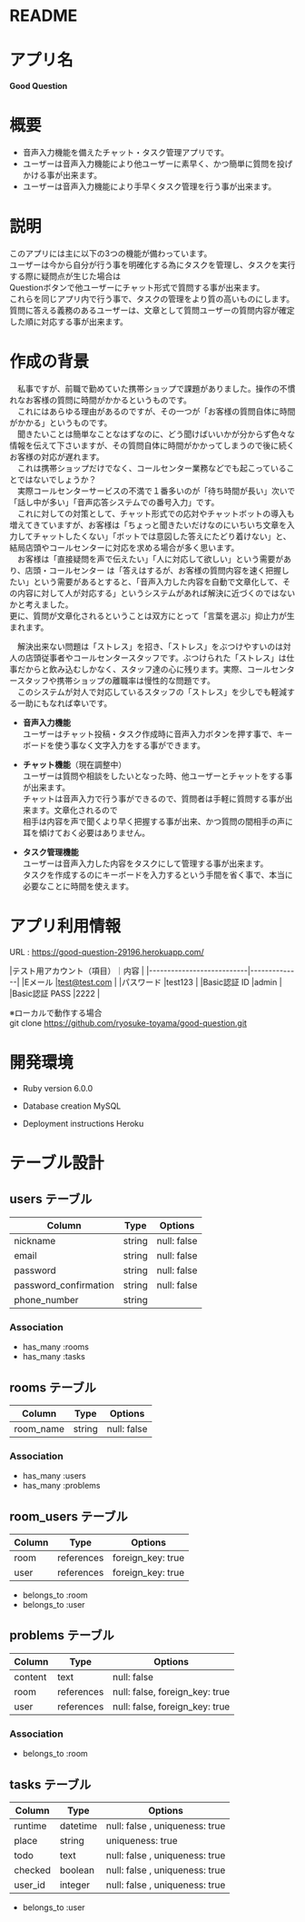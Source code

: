 # README

# アプリ名
**Good Question**

# 概要
* 音声入力機能を備えたチャット・タスク管理アプリです。
* ユーザーは音声入力機能により他ユーザーに素早く、かつ簡単に質問を投げかける事が出来ます。
* ユーザーは音声入力機能により手早くタスク管理を行う事が出来ます。

# 説明
このアプリには主に以下の3つの機能が備わっています。  
ユーザーは今から自分が行う事を明確化する為にタスクを管理し、タスクを実行する際に疑問点が生じた場合は  
Questionボタンで他ユーザーにチャット形式で質問する事が出来ます。  
これらを同じアプリ内で行う事で、タスクの管理をより質の高いものにします。  
質問に答える義務のあるユーザーは、文章として質問ユーザーの質問内容が確定した順に対応する事が出来ます。

# 作成の背景
　私事ですが、前職で勤めていた携帯ショップで課題がありました。操作の不慣れなお客様の質問に時間がかかるというものです。  
　これにはあらゆる理由があるのですが、その一つが「お客様の質問自体に時間がかかる」というものです。  
　聞きたいことは簡単なことなはずなのに、どう聞けばいいかが分からず色々な情報を伝えて下さいますが、その質問自体に時間がかかってしまうので後に続くお客様の対応が遅れます。  
　これは携帯ショップだけでなく、コールセンター業務などでも起こっていることではないでしょうか？  
　実際コールセンターサービスの不満で１番多いのが「待ち時間が長い」次いで「話し中が多い」「音声応答システムでの番号入力」です。  
　これに対しての対策として、チャット形式での応対やチャットボットの導入も増えてきていますが、お客様は「ちょっと聞きたいだけなのにいちいち文章を入力してチャットしたくない」「ボットでは意図した答えにたどり着けない」と、結局店頭やコールセンターに対応を求める場合が多く思います。  
　お客様は「直接疑問を声で伝えたい」「人に対応して欲しい」という需要があり、店頭・コールセンター は「答えはするが、お客様の質問内容を速く把握したい」という需要があるとすると、「音声入力した内容を自動で文章化して、その内容に対して人が対応する」というシステムがあれば解決に近づくのではないかと考えました。  
更に、質問が文章化されるということは双方にとって「言葉を選ぶ」抑止力が生まれます。  

　解決出来ない問題は「ストレス」を招き、「ストレス」をぶつけやすいのは対人の店頭従事者やコールセンタースタッフです。ぶつけられた「ストレス」は仕事だからと飲み込むしかなく、スタッフ達の心に残ります。実際、コールセンタースタッフや携帯ショップの離職率は慢性的な問題です。  
　このシステムが対人で対応しているスタッフの「ストレス」を少しでも軽減する一助にもなれば幸いです。


* **音声入力機能**  
  ユーザーはチャット投稿・タスク作成時に音声入力ボタンを押す事で、キーボードを使う事なく文字入力をする事ができます。  

* **チャット機能**（現在調整中）  
  ユーザーは質問や相談をしたいとなった時、他ユーザーとチャットをする事が出来ます。  
  チャットは音声入力で行う事ができるので、質問者は手軽に質問する事が出来ます。文章化されるので  
  相手は内容を声で聞くより早く把握する事が出来、かつ質問の間相手の声に耳を傾けておく必要はありません。

* **タスク管理機能**  
  ユーザーは音声入力した内容をタスクにして管理する事が出来ます。  
  タスクを作成するのにキーボードを入力するという手間を省く事で、本当に必要なことに時間を使えます。

# アプリ利用情報
URL : https://good-question-29196.herokuapp.com/

|テスト用アカウント（項目）｜内容          |
|---------------------------|--------------|
|Eメール                    |test@test.com |
|パスワード                 |test123       |
|Basic認証 ID               |admin         |
|Basic認証 PASS             |2222          |

※ローカルで動作する場合  
git clone https://github.com/ryosuke-toyama/good-question.git

# 開発環境

* Ruby version 6.0.0

* Database creation MySQL

* Deployment instructions Heroku

# テーブル設計

## users テーブル

| Column                | Type       | Options     |
| ----------------------| ---------- | ----------- |
| nickname              | string     | null: false |
| email                 | string     | null: false |
| password              | string     | null: false |
| password_confirmation | string     | null: false |
| phone_number          | string     |             |

### Association

- has_many :rooms
- has_many :tasks

## rooms テーブル

| Column           | Type       | Options      |
| ---------------- | ---------- | -------------|
| room_name        | string     | null: false  |

### Association

- has_many :users
- has_many :problems

## room_users テーブル

| Column           | Type       | Options           |
| ---------------- | ---------- | ----------------- |
| room             | references | foreign_key: true |
| user             | references | foreign_key: true |

- belongs_to :room
- belongs_to :user

## problems テーブル

| Column           | Type       | Options                        |
| ---------------- | ---------- | ------------------------------ |
| content          | text       | null: false                    |
| room             | references | null: false, foreign_key: true |
| user             | references | null: false, foreign_key: true |

### Association

- belongs_to :room

## tasks テーブル

| Column            | Type       | Options                       |
| ----------------- | ---------- | ----------------------------- |
| runtime           | datetime   | null: false , uniqueness: true|
| place             | string     |               uniqueness: true|
| todo              | text       | null: false , uniqueness: true|
| checked           | boolean    | null: false , uniqueness: true|
| user_id           | integer    | null: false , uniqueness: true|

- belongs_to :user